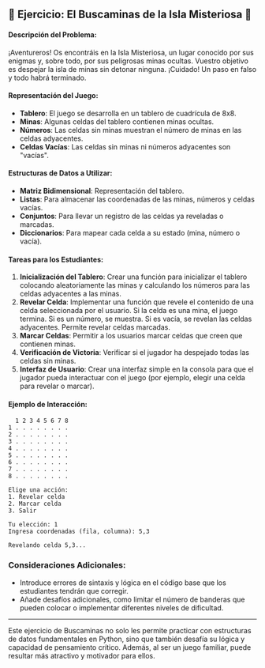 ## 🧨 **Ejercicio: El Buscaminas de la Isla Misteriosa** 🧨

#### Descripción del Problema:

¡Aventureros! Os encontráis en la Isla Misteriosa, un lugar conocido por sus enigmas y, sobre todo, por sus peligrosas minas ocultas. Vuestro objetivo es despejar la isla de minas sin detonar ninguna. ¡Cuidado! Un paso en falso y todo habrá terminado.

#### Representación del Juego:

- **Tablero**: El juego se desarrolla en un tablero de cuadrícula de 8x8.
- **Minas**: Algunas celdas del tablero contienen minas ocultas.
- **Números**: Las celdas sin minas muestran el número de minas en las celdas adyacentes.
- **Celdas Vacías**: Las celdas sin minas ni números adyacentes son "vacías".

#### Estructuras de Datos a Utilizar:

- **Matriz Bidimensional**: Representación del tablero.
- **Listas**: Para almacenar las coordenadas de las minas, números y celdas vacías.
- **Conjuntos**: Para llevar un registro de las celdas ya reveladas o marcadas.
- **Diccionarios**: Para mapear cada celda a su estado (mina, número o vacía).

#### Tareas para los Estudiantes:

1. **Inicialización del Tablero**: Crear una función para inicializar el tablero colocando aleatoriamente las minas y calculando los números para las celdas adyacentes a las minas.
2. **Revelar Celda**: Implementar una función que revele el contenido de una celda seleccionada por el usuario. Si la celda es una mina, el juego termina. Si es un número, se muestra. Si es vacía, se revelan las celdas adyacentes. Permite revelar celdas marcadas.
3. **Marcar Celdas**: Permitir a los usuarios marcar celdas que creen que contienen minas.
4. **Verificación de Victoria**: Verificar si el jugador ha despejado todas las celdas sin minas.
5. **Interfaz de Usuario**: Crear una interfaz simple en la consola para que el jugador pueda interactuar con el juego (por ejemplo, elegir una celda para revelar o marcar).

#### Ejemplo de Interacción:

```
  1 2 3 4 5 6 7 8
1 . . . . . . . .
2 . . . . . . . .
3 . . . . . . . .
4 . . . . . . . .
5 . . . . . . . .
6 . . . . . . . .
7 . . . . . . . .
8 . . . . . . . .

Elige una acción:
1. Revelar celda
2. Marcar celda
3. Salir

Tu elección: 1
Ingresa coordenadas (fila, columna): 5,3

Revelando celda 5,3...
```

### Consideraciones Adicionales:

- Introduce errores de sintaxis y lógica en el código base que los estudiantes tendrán que corregir.
- Añade desafíos adicionales, como limitar el número de banderas que pueden colocar o implementar diferentes niveles de dificultad.

---

Este ejercicio de Buscaminas no solo les permite practicar con estructuras de datos fundamentales en Python, sino que también desafía su lógica y capacidad de pensamiento crítico. Además, al ser un juego familiar, puede resultar más atractivo y motivador para ellos.
